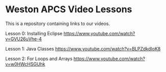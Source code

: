 # Weston APCS Video Lessons

This is a repository containing links to our videos.

Lesson 0: Installing Eclipse https://www.youtube.com/watch?v=GVU26uVhe-4

Lesson 1: Java Classes https://www.youtube.com/watch?v=BLPZdkdIoK8

Lesson 2: For Loops and Arrays https://www.youtube.com/watch?v=w0HWcHSGUhk
